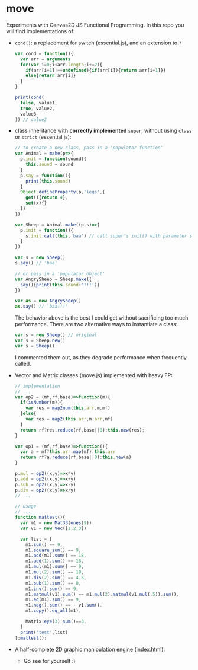 # move

Experiments with <s>Canvas2D</s> JS Functional Programming. In this repo you will find implementations of:

- `cond()`: a replacement for switch (essential.js), and an extension to `?`
  ```js
  var cond = function(){
    var arr = arguments
    for(var i=0;i<arr.length;i+=2){
      if(arr[i+1]!==undefined){if(arr[i]){return arr[i+1]}}
      else{return arr[i]}
    }
  }

  print(cond(
    false, value1,
    true, value2,
    value3
  )) // value2
  ```

- class inheritance with **correctly implemented** `super`, without using `class` or `strict` (essential.js):

  ```js
  // to create a new class, pass in a 'populator function'
  var Animal = make(p=>{
    p.init = function(sound){
      this.sound = sound
    }
    p.say = function(){
      print(this.sound)
    }
    Object.defineProperty(p,'legs',{
      get(){return 4},
      set(x){}
    })
  })

  var Sheep = Animal.make((p,s)=>{
    p.init = function(){
      s.init.call(this,'baa') // call super's init() with parameter sound
    }
  })

  var s = new Sheep()
  s.say() // 'baa'

  // or pass in a 'populator object'
  var AngrySheep = Sheep.make({
    say(){print(this.sound+'!!!')}
  })

  var as = new AngrySheep()
  as.say() // 'baa!!!'
  ```
  The behavior above is the best I could get without sacrificing too much performance. There are two alternative ways to instantiate a class:
  ```js
  var s = new Sheep() // original
  var s = Sheep.new()
  var s = Sheep()
  ```
  I commented them out, as they degrade performance when frequently called.

- Vector and Matrix classes (move.js) implemented with heavy FP:

  ```js
  // implementation
  // ...
  var op2 = (mf,rf,base)=>function(m){
    if(isNumber(m)){
      var res = map2num(this.arr,m,mf)
    }else{
      var res = map2(this.arr,m.arr,mf)
    }
    return rf?res.reduce(rf,base||0):this.new(res);
  }

  var op1 = (mf,rf,base)=>function(){
    var a = mf?this.arr.map(mf):this.arr
    return rf?a.reduce(rf,base||0):this.new(a)
  }

  p.mul = op2((x,y)=>x*y)
  p.add = op2((x,y)=>x+y)
  p.sub = op2((x,y)=>x-y)
  p.div = op2((x,y)=>x/y)
  // ...

  // usage
  // ...
  function mattest(){
    var m1 = new Mat33(ones(9))
    var v1 = new Vec([1,2,3])

    var list = [
      m1.sum() == 9,
      m1.square_sum() == 9,
      m1.add(m1).sum() == 18,
      m1.add(1).sum() == 18,
      m1.mul(m1).sum() == 9,
      m1.mul(2).sum() == 18,
      m1.div(2).sum() == 4.5,
      m1.sub(1).sum() == 0,
      m1.inv().sum() == 9,
      m1.matmul(v1).sum() == m1.mul(2).matmul(v1.mul(.5)).sum(),
      m1.eq(m1).sum() == 9,
      v1.neg().sum() == - v1.sum(),
      m1.copy().eq_all(m1),

      Matrix.eye(3).sum()==3,
    ]
    print('test',list)
  };mattest();
  ```

- A half-complete 2D graphic manipulation engine (index.html):

  - Go see for yourself :)
